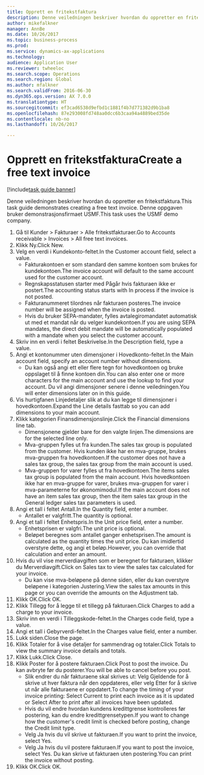 ```yaml
--- 
title: Opprett en fritekstfaktura
description: Denne veiledningen beskriver hvordan du oppretter en fritekstfaktura.
author: mikefalkner
manager: AnnBe
ms.date: 10/26/2017
ms.topic: business-process
ms.prod: 
ms.service: dynamics-ax-applications
ms.technology: 
audience: Application User
ms.reviewer: twheeloc
ms.search.scope: Operations
ms.search.region: Global
ms.author: mfalkner
ms.search.validFrom: 2016-06-30
ms.dyn365.ops.version: AX 7.0.0
ms.translationtype: HT
ms.sourcegitcommit: ef3cad6538d9efbd1c1881f4b7d771382d9b1ba8
ms.openlocfilehash: 87e293008fd748aa0dcc6b3caa94a4889bed35de
ms.contentlocale: nb-no
ms.lasthandoff: 10/26/2017

---
```

# <a name="create-a-free-text-invoice"></a><span data-ttu-id="1ea15-103">Opprett en fritekstfaktura</span><span class="sxs-lookup"><span data-stu-id="1ea15-103">Create a free text invoice</span></span>

[!include[task guide banner](../../includes/task-guide-banner.md)]

<span data-ttu-id="1ea15-104">Denne veiledningen beskriver hvordan du oppretter en fritekstfaktura.</span><span class="sxs-lookup"><span data-stu-id="1ea15-104">This task guide demonstrates creating a free text invoice.</span></span> <span data-ttu-id="1ea15-105">Denne oppgaven bruker demonstrasjonsfirmaet USMF.</span><span class="sxs-lookup"><span data-stu-id="1ea15-105">This task uses the USMF demo company.</span></span>

1. <span data-ttu-id="1ea15-106">Gå til Kunder > Fakturaer > Alle fritekstfakturaer.</span><span class="sxs-lookup"><span data-stu-id="1ea15-106">Go to Accounts receivable > Invoices > All free text invoices.</span></span>
2. <span data-ttu-id="1ea15-107">Klikk Ny.</span><span class="sxs-lookup"><span data-stu-id="1ea15-107">Click New.</span></span>
3. <span data-ttu-id="1ea15-108">Velg en verdi i Kundekonto-feltet.</span><span class="sxs-lookup"><span data-stu-id="1ea15-108">In the Customer account field, select a value.</span></span>
    * <span data-ttu-id="1ea15-109">Fakturakontoen er som standard den samme kontoen som brukes for kundekontoen.</span><span class="sxs-lookup"><span data-stu-id="1ea15-109">The invoice account will default to the same account used for the customer account.</span></span>   
    * <span data-ttu-id="1ea15-110">Regnskapsstatusen starter med Pågår hvis fakturaen ikke er postert.</span><span class="sxs-lookup"><span data-stu-id="1ea15-110">The accounting status starts with In process if the invoice is not posted.</span></span>   
    * <span data-ttu-id="1ea15-111">Fakturanummeret tilordnes når fakturaen posteres.</span><span class="sxs-lookup"><span data-stu-id="1ea15-111">The invoice number will be assigned when the invoice is posted.</span></span>  
    * <span data-ttu-id="1ea15-112">Hvis du bruker SEPA-mandater, fylles avtalegiromandatet automatisk ut med et mandat når du velger kundekontoen.</span><span class="sxs-lookup"><span data-stu-id="1ea15-112">If you are using SEPA mandates, the direct debit mandate will be automatically populated with a mandate when you select the customer account.</span></span>  
4. <span data-ttu-id="1ea15-113">Skriv inn en verdi i feltet Beskrivelse.</span><span class="sxs-lookup"><span data-stu-id="1ea15-113">In the Description field, type a value.</span></span>
5. <span data-ttu-id="1ea15-114">Angi et kontonummer uten dimensjoner i Hovedkonto-feltet.</span><span class="sxs-lookup"><span data-stu-id="1ea15-114">In the Main account field, specify an account number without dimensions.</span></span>
    * <span data-ttu-id="1ea15-115">Du kan også angi ett eller flere tegn for hovedkontoen og bruke oppslaget til å finne kontoen din.</span><span class="sxs-lookup"><span data-stu-id="1ea15-115">You can also enter one or more characters for the main account and use the lookup to find your account.</span></span> <span data-ttu-id="1ea15-116">Du vil angi dimensjoner senere i denne veiledningen.</span><span class="sxs-lookup"><span data-stu-id="1ea15-116">You will enter dimensions later on in this guide.</span></span>  
6. <span data-ttu-id="1ea15-117">Vis hurtigfanen Linjedetaljer slik at du kan legge til dimensjoner i hovedkontoen.</span><span class="sxs-lookup"><span data-stu-id="1ea15-117">Expand the Line details fasttab so you can add dimensions to your main account.</span></span>
7. <span data-ttu-id="1ea15-118">Klikk kategorien Finansdimensjonslinje.</span><span class="sxs-lookup"><span data-stu-id="1ea15-118">Click the Financial dimensions line tab.</span></span>
    * <span data-ttu-id="1ea15-119">Dimensjonene gjelder bare for den valgte linjen.</span><span class="sxs-lookup"><span data-stu-id="1ea15-119">The dimensions are for the selected line only.</span></span>    
    * <span data-ttu-id="1ea15-120">Mva-gruppen fylles ut fra kunden.</span><span class="sxs-lookup"><span data-stu-id="1ea15-120">The sales tax group is populated from the customer.</span></span> <span data-ttu-id="1ea15-121">Hvis kunden ikke har en mva-gruppe, brukes mva-gruppen fra hovedkontoen.</span><span class="sxs-lookup"><span data-stu-id="1ea15-121">If the customer does not have a sales tax group, the sales tax group from the main account is used.</span></span>  
    * <span data-ttu-id="1ea15-122">Mva-gruppen for varer fylles ut fra hovedkontoen.</span><span class="sxs-lookup"><span data-stu-id="1ea15-122">The items sales tax group is populated from the main account.</span></span> <span data-ttu-id="1ea15-123">Hvis hovedkontoen ikke har en mva-gruppe for varer, brukes mva-gruppen for varer i mva-parameterne for økonomimodul.</span><span class="sxs-lookup"><span data-stu-id="1ea15-123">If the main account does not have an item sales tax group, then the item sales tax group in the General ledger sales tax parameters is used.</span></span>    
8. <span data-ttu-id="1ea15-124">Angi et tall i feltet Antall.</span><span class="sxs-lookup"><span data-stu-id="1ea15-124">In the Quantity field, enter a number.</span></span>
    * <span data-ttu-id="1ea15-125">Antallet er valgfritt.</span><span class="sxs-lookup"><span data-stu-id="1ea15-125">The quantity is optional.</span></span>  
9. <span data-ttu-id="1ea15-126">Angi et tall i feltet Enhetspris.</span><span class="sxs-lookup"><span data-stu-id="1ea15-126">In the Unit price field, enter a number.</span></span>
    * <span data-ttu-id="1ea15-127">Enhetsprisen er valgfri.</span><span class="sxs-lookup"><span data-stu-id="1ea15-127">The unit price is optional.</span></span>  
    * <span data-ttu-id="1ea15-128">Beløpet beregnes som antallet ganger enhetsprisen.</span><span class="sxs-lookup"><span data-stu-id="1ea15-128">The amount is calculated as the quantity times the unit price.</span></span> <span data-ttu-id="1ea15-129">Du kan imidlertid overstyre dette, og angi et beløp.</span><span class="sxs-lookup"><span data-stu-id="1ea15-129">However, you can override that calculation and enter an amount.</span></span>  
10. <span data-ttu-id="1ea15-130">Hvis du vil vise merverdiavgiften som er beregnet for fakturaen, klikker du Merverdiavgift.</span><span class="sxs-lookup"><span data-stu-id="1ea15-130">Click on Sales tax to view the sales tax calculated for your invoice.</span></span>
    * <span data-ttu-id="1ea15-131">Du kan vise mva-beløpene på denne siden, eller du kan overstyre beløpene i kategorien Justering.</span><span class="sxs-lookup"><span data-stu-id="1ea15-131">View the sales tax amounts in this page or you can override the amounts on the Adjustment tab.</span></span>  
11. <span data-ttu-id="1ea15-132">Klikk OK.</span><span class="sxs-lookup"><span data-stu-id="1ea15-132">Click OK.</span></span>
12. <span data-ttu-id="1ea15-133">Klikk Tillegg for å legge til et tillegg på fakturaen.</span><span class="sxs-lookup"><span data-stu-id="1ea15-133">Click Charges to add a charge to your invoice.</span></span> 
13. <span data-ttu-id="1ea15-134">Skriv inn en verdi i Tilleggskode-feltet.</span><span class="sxs-lookup"><span data-stu-id="1ea15-134">In the Charges code field, type a value.</span></span>
14. <span data-ttu-id="1ea15-135">Angi et tall i Gebyrverdi-feltet.</span><span class="sxs-lookup"><span data-stu-id="1ea15-135">In the Charges value field, enter a number.</span></span>
15. <span data-ttu-id="1ea15-136">Lukk siden.</span><span class="sxs-lookup"><span data-stu-id="1ea15-136">Close the page.</span></span>
16. <span data-ttu-id="1ea15-137">Klikk Totaler for å vise detaljer for sammendrag og totaler.</span><span class="sxs-lookup"><span data-stu-id="1ea15-137">Click Totals to view the summary invoice details and totals.</span></span>
17. <span data-ttu-id="1ea15-138">Klikk Lukk.</span><span class="sxs-lookup"><span data-stu-id="1ea15-138">Click Close.</span></span>
18. <span data-ttu-id="1ea15-139">Klikk Poster for å postere fakturaen.</span><span class="sxs-lookup"><span data-stu-id="1ea15-139">Click Post to post the invoice.</span></span> <span data-ttu-id="1ea15-140">Du kan avbryte før du posterer.</span><span class="sxs-lookup"><span data-stu-id="1ea15-140">You will be able to cancel before you post.</span></span>
    * <span data-ttu-id="1ea15-141">Slik endrer du når fakturaene skal skrives ut: Velg Gjeldende for å skrive ut hver faktura når den oppdateres, eller velg Etter for å skrive ut når alle fakturaene er oppdatert.</span><span class="sxs-lookup"><span data-stu-id="1ea15-141">To change the timing of your invoice printing:  Select Current to print each invoice as it is updated   or  Select After to print after all invoices have been updated.</span></span>  
    * <span data-ttu-id="1ea15-142">Hvis du vil endre hvordan kundens kredittgrense kontrolleres før postering, kan du endre kredittgrensetypen.</span><span class="sxs-lookup"><span data-stu-id="1ea15-142">If you want to change how the customer's credit limit is checked before posting, change the Credit limit type.</span></span>  
    * <span data-ttu-id="1ea15-143">Velg Ja hvis du vil skrive ut fakturaen.</span><span class="sxs-lookup"><span data-stu-id="1ea15-143">If you want to print the invoice, select Yes.</span></span>  
    * <span data-ttu-id="1ea15-144">Velg Ja hvis du vil postere fakturaen.</span><span class="sxs-lookup"><span data-stu-id="1ea15-144">If you want to post the invoice, select Yes.</span></span> <span data-ttu-id="1ea15-145">Du kan skrive ut fakturaen uten postering.</span><span class="sxs-lookup"><span data-stu-id="1ea15-145">You can print the invoice without posting.</span></span>  
19. <span data-ttu-id="1ea15-146">Klikk OK.</span><span class="sxs-lookup"><span data-stu-id="1ea15-146">Click OK.</span></span>


